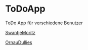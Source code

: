# ToDoApp
ToDo App für verschiedene Benutzer

[SwantjeMoritz](https://mbulti.github.io/ToDoApp/SwantjeMoritz/)

[OrnauDullies](https://mbulti.github.io/ToDoApp/OrnauDullies/)